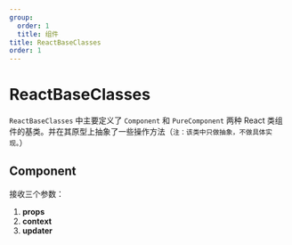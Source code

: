 ```yaml
---
group:
  order: 1
  title: 组件
title: ReactBaseClasses
order: 1
---
```


# ReactBaseClasses

`ReactBaseClasses` 中主要定义了 `Component` 和 `PureComponent` 两种 React 类组件的基类。并在其原型上抽象了一些操作方法（`注：该类中只做抽象，不做具体实现。`）

## Component

接收三个参数：

1.  **props**
2.  **context**
3.  **updater**
